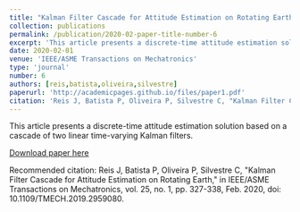 ```yaml
---
title: "Kalman Filter Cascade for Attitude Estimation on Rotating Earth"
collection: publications
permalink: /publication/2020-02-paper-title-number-6
excerpt: 'This article presents a discrete-time attitude estimation solution based on a cascade of two linear time-varying Kalman filters.'
date: 2020-02-01
venue: 'IEEE/ASME Transactions on Mechatronics'
type: 'journal'
number: 6
authors: [reis,batista,oliveira,silvestre]
paperurl: 'http://academicpages.github.io/files/paper1.pdf'
citation: 'Reis J, Batista P, Oliveira P, Silvestre C, "Kalman Filter Cascade for Attitude Estimation on Rotating Earth," in IEEE/ASME Transactions on Mechatronics, vol. 25, no. 1, pp. 327-338, Feb. 2020, doi: 10.1109/TMECH.2019.2959080.'
---
```

This article presents a discrete-time attitude estimation solution based on a cascade of two linear time-varying Kalman filters.

[Download paper here](http://academicpages.github.io/files/paper1.pdf)

Recommended citation: Reis J, Batista P, Oliveira P, Silvestre C, "Kalman Filter Cascade for Attitude Estimation on Rotating Earth," in IEEE/ASME Transactions on Mechatronics, vol. 25, no. 1, pp. 327-338, Feb. 2020, doi: 10.1109/TMECH.2019.2959080.
